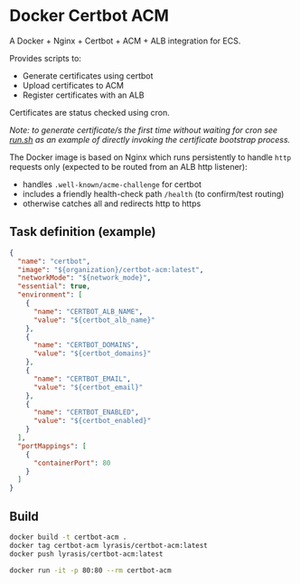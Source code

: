 # Docker Certbot ACM

A Docker + Nginx + Certbot + ACM + ALB integration for ECS.

Provides scripts to:

- Generate certificates using certbot
- Upload certificates to ACM
- Register certificates with an ALB

Certificates are status checked using cron.

*Note: to generate certificate/s the first time without
waiting for cron see [run.sh](./run.sh) as an example of
directly invoking the certificate bootstrap process.*

The Docker image is based on Nginx which runs persistently
to handle `http` requests only (expected to be routed
from an ALB http listener):

- handles `.well-known/acme-challenge` for certbot
- includes a friendly health-check path `/health` (to confirm/test routing)
- otherwise catches all and redirects http to https

## Task definition (example)

```json
{
  "name": "certbot",
  "image": "${organization}/certbot-acm:latest",
  "networkMode": "${network_mode}",
  "essential": true,
  "environment": [
    {
      "name": "CERTBOT_ALB_NAME",
      "value": "${certbot_alb_name}"
    },
    {
      "name": "CERTBOT_DOMAINS",
      "value": "${certbot_domains}"
    },
    {
      "name": "CERTBOT_EMAIL",
      "value": "${certbot_email}"
    },
    {
      "name": "CERTBOT_ENABLED",
      "value": "${certbot_enabled}"
    }
  ],
  "portMappings": [
    {
      "containerPort": 80
    }
  ]
}
```

## Build

```bash
docker build -t certbot-acm .
docker tag certbot-acm lyrasis/certbot-acm:latest
docker push lyrasis/certbot-acm:latest

docker run -it -p 80:80 --rm certbot-acm
```

